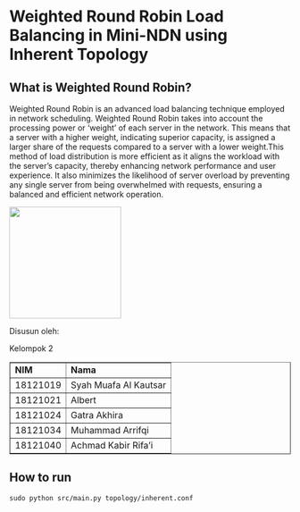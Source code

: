 # Weighted Round Robin Load Balancing in Mini-NDN using Inherent Topology                                         
## What is Weighted Round Robin?
Weighted Round Robin is an advanced load balancing technique employed in network scheduling. Weighted Round Robin takes into account the processing power or ‘weight’ of each server in the network. This means that a server with a higher weight, indicating superior capacity, is assigned a larger share of the requests compared to a server with a lower weight.This method of load distribution is more efficient as it aligns the workload with the server’s capacity, thereby enhancing network performance and user experience. It also minimizes the likelihood of server overload by preventing any single server from being overwhelmed with requests, ensuring a balanced and efficient network operation.

<img src="https://www.mdpi.com/sensors/sensors-20-07342/article_deploy/html/images/sensors-20-07342-g002.png" width="200"/>

<br>
<p>Disusun oleh:</p>
<p>Kelompok 2</p>
<table border = "1">
  <tr>
    <td><b>NIM</b></td>
    <td><b>Nama</b></td>
  </tr>
  
   <tr>
    <td>18121019</td>
    <td>Syah Muafa Al Kautsar</td>
  </tr>

  <tr>
    <td>18121021</td>
    <td>Albert</td>
  </tr>
  
  <tr>
    <td>18121024</td>
    <td>Gatra Akhira</td>
  </tr>
  
  <tr>
    <td>18121034</td>
    <td>Muhammad Arrifqi</td>
  </tr>

  <tr>
    <td>18121040</td>
    <td>Achmad Kabir Rifa’i</td>
  </tr>
</table>

## How to run
`sudo python src/main.py topology/inherent.conf`

